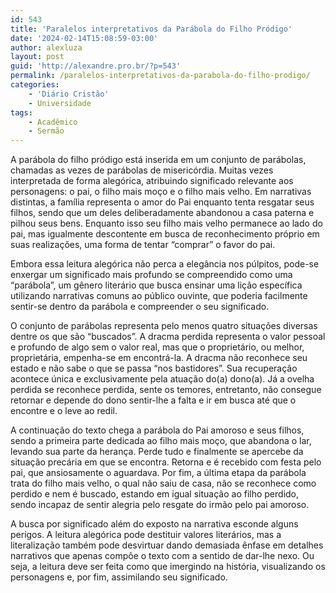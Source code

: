 ```yaml
---
id: 543
title: 'Paralelos interpretativos da Parábola do Filho Pródigo'
date: '2024-02-14T15:08:59-03:00'
author: alexluza
layout: post
guid: 'http://alexandre.pro.br/?p=543'
permalink: /paralelos-interpretativos-da-parabola-do-filho-prodigo/
categories:
    - 'Diário Cristão'
    - Universidade
tags:
    - Acadêmico
    - Sermão
---
```


A parábola do filho pródigo está inserida em um conjunto de parábolas, chamadas as vezes de parábolas de misericórdia. Muitas vezes interpretada de forma alegórica, atribuindo significado relevante aos personagens: o pai, o filho mais moço e o filho mais velho. Em narrativas distintas, a família representa o amor do Pai enquanto tenta resgatar seus filhos, sendo que um deles deliberadamente abandonou a casa paterna e pilhou seus bens. Enquanto isso seu filho mais velho permanece ao lado do pai, mas igualmente descontente em busca de reconhecimento próprio em suas realizações, uma forma de tentar “comprar” o favor do pai.

Embora essa leitura alegórica não perca a elegância nos púlpitos, pode-se enxergar um significado mais profundo se compreendido como uma “parábola”, um gênero literário que busca ensinar uma lição específica utilizando narrativas comuns ao público ouvinte, que poderia facilmente sentir-se dentro da parábola e compreender o seu significado.

O conjunto de parábolas representa pelo menos quatro situações diversas dentre os que são “buscados”. A dracma perdida representa o valor pessoal e profundo de algo sem o valor real, mas que o proprietário, ou melhor, proprietária, empenha-se em encontrá-la. A dracma não reconhece seu estado e não sabe o que se passa “nos bastidores”. Sua recuperação acontece única e exclusivamente pela atuação do(a) dono(a). Já a ovelha perdida se reconhece perdida, sente os temores, entretanto, não consegue retornar e depende do dono sentir-lhe a falta e ir em busca até que o encontre e o leve ao redil.

A continuação do texto chega a parábola do Pai amoroso e seus filhos, sendo a primeira parte dedicada ao filho mais moço, que abandona o lar, levando sua parte da herança. Perde tudo e finalmente se apercebe da situação precária em que se encontra. Retorna e é recebido com festa pelo pai, que ansiosamente o aguardava. Por fim, a última etapa da parábola trata do filho mais velho, o qual não saiu de casa, não se reconhece como perdido e nem é buscado, estando em igual situação ao filho perdido, sendo incapaz de sentir alegria pelo resgate do irmão pelo pai amoroso.

A busca por significado além do exposto na narrativa esconde alguns perigos. A leitura alegórica pode destituir valores literários, mas a literalização também pode desvirtuar dando demasiada ênfase em detalhes narrativos que apenas compõe o texto com a sentido de dar-lhe nexo. Ou seja, a leitura deve ser feita como que imergindo na história, visualizando os personagens e, por fim, assimilando seu significado.